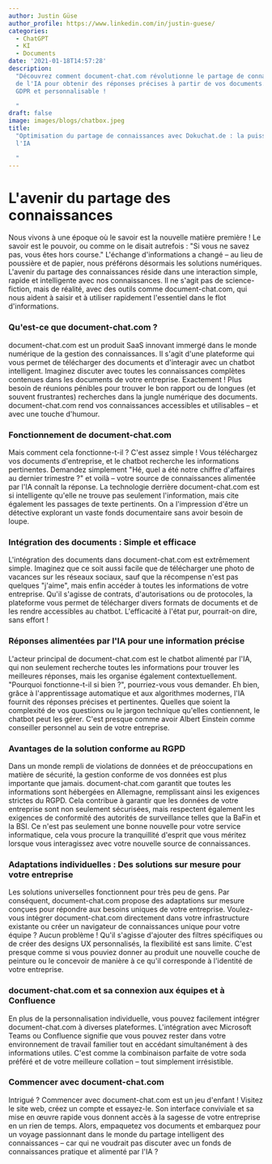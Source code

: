 ```yaml
---
author: Justin Güse
author_profile: https://www.linkedin.com/in/justin-guese/
categories:
  - ChatGPT
  - KI
  - Documents
date: '2021-01-18T14:57:28'
description:
  "Découvrez comment document-chat.com révolutionne le partage de connaissances !  Bénéficiez
  de l'IA pour obtenir des réponses précises à partir de vos documents. Conformité
  GDPR et personnalisable !

  "
draft: false
image: images/blogs/chatbox.jpeg
title:
  "Optimisation du partage de connaissances avec Dokuchat.de : la puissance de
  l'IA

  "
---
```


# L'avenir du partage des connaissances

Nous vivons à une époque où le savoir est la nouvelle matière première ! Le savoir est le pouvoir, ou comme on le disait autrefois : "Si vous ne savez pas, vous êtes hors course." L'échange d'informations a changé – au lieu de poussière et de papier, nous préférons désormais les solutions numériques. L'avenir du partage des connaissances réside dans une interaction simple, rapide et intelligente avec nos connaissances. Il ne s'agit pas de science-fiction, mais de réalité, avec des outils comme document-chat.com, qui nous aident à saisir et à utiliser rapidement l'essentiel dans le flot d'informations.

### Qu'est-ce que document-chat.com ?

document-chat.com est un produit SaaS innovant immergé dans le monde numérique de la gestion des connaissances. Il s'agit d'une plateforme qui vous permet de télécharger des documents et d'interagir avec un chatbot intelligent. Imaginez discuter avec toutes les connaissances complètes contenues dans les documents de votre entreprise. Exactement ! Plus besoin de réunions pénibles pour trouver le bon rapport ou de longues (et souvent frustrantes) recherches dans la jungle numérique des documents. document-chat.com rend vos connaissances accessibles et utilisables – et avec une touche d'humour.

### Fonctionnement de document-chat.com

Mais comment cela fonctionne-t-il ? C'est assez simple ! Vous téléchargez vos documents d'entreprise, et le chatbot recherche les informations pertinentes. Demandez simplement "Hé, quel a été notre chiffre d'affaires au dernier trimestre ?" et voilà – votre source de connaissances alimentée par l'IA connaît la réponse. La technologie derrière document-chat.com est si intelligente qu'elle ne trouve pas seulement l'information, mais cite également les passages de texte pertinents. On a l'impression d'être un détective explorant un vaste fonds documentaire sans avoir besoin de loupe.

### Intégration des documents : Simple et efficace

L'intégration des documents dans document-chat.com est extrêmement simple. Imaginez que ce soit aussi facile que de télécharger une photo de vacances sur les réseaux sociaux, sauf que la récompense n'est pas quelques "j'aime", mais enfin accéder à toutes les informations de votre entreprise. Qu'il s'agisse de contrats, d'autorisations ou de protocoles, la plateforme vous permet de télécharger divers formats de documents et de les rendre accessibles au chatbot. L'efficacité à l'état pur, pourrait-on dire, sans effort !

### Réponses alimentées par l'IA pour une information précise

L'acteur principal de document-chat.com est le chatbot alimenté par l'IA, qui non seulement recherche toutes les informations pour trouver les meilleures réponses, mais les organise également contextuellement. "Pourquoi fonctionne-t-il si bien ?", pourriez-vous vous demander. Eh bien, grâce à l'apprentissage automatique et aux algorithmes modernes, l'IA fournit des réponses précises et pertinentes. Quelles que soient la complexité de vos questions ou le jargon technique qu'elles contiennent, le chatbot peut les gérer. C'est presque comme avoir Albert Einstein comme conseiller personnel au sein de votre entreprise.

### Avantages de la solution conforme au RGPD

Dans un monde rempli de violations de données et de préoccupations en matière de sécurité, la gestion conforme de vos données est plus importante que jamais. document-chat.com garantit que toutes les informations sont hébergées en Allemagne, remplissant ainsi les exigences strictes du RGPD. Cela contribue à garantir que les données de votre entreprise sont non seulement sécurisées, mais respectent également les exigences de conformité des autorités de surveillance telles que la BaFin et la BSI. Ce n'est pas seulement une bonne nouvelle pour votre service informatique, cela vous procure la tranquillité d'esprit que vous méritez lorsque vous interagissez avec votre nouvelle source de connaissances.

### Adaptations individuelles : Des solutions sur mesure pour votre entreprise

Les solutions universelles fonctionnent pour très peu de gens. Par conséquent, document-chat.com propose des adaptations sur mesure conçues pour répondre aux besoins uniques de votre entreprise. Voulez-vous intégrer document-chat.com directement dans votre infrastructure existante ou créer un navigateur de connaissances unique pour votre équipe ? Aucun problème ! Qu'il s'agisse d'ajouter des filtres spécifiques ou de créer des designs UX personnalisés, la flexibilité est sans limite. C'est presque comme si vous pouviez donner au produit une nouvelle couche de peinture ou le concevoir de manière à ce qu'il corresponde à l'identité de votre entreprise.

### document-chat.com et sa connexion aux équipes et à Confluence

En plus de la personnalisation individuelle, vous pouvez facilement intégrer document-chat.com à diverses plateformes. L'intégration avec Microsoft Teams ou Confluence signifie que vous pouvez rester dans votre environnement de travail familier tout en accédant simultanément à des informations utiles. C'est comme la combinaison parfaite de votre soda préféré et de votre meilleure collation – tout simplement irrésistible.

### Commencer avec document-chat.com

Intrigué ? Commencer avec document-chat.com est un jeu d'enfant ! Visitez le site web, créez un compte et essayez-le. Son interface conviviale et sa mise en œuvre rapide vous donnent accès à la sagesse de votre entreprise en un rien de temps. Alors, empaquetez vos documents et embarquez pour un voyage passionnant dans le monde du partage intelligent des connaissances – car qui ne voudrait pas discuter avec un fonds de connaissances pratique et alimenté par l'IA ?
